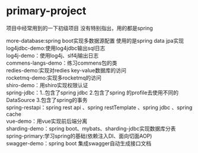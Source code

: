 # primary-project
项目中经常用到的一下初级项目
没有特别指出，用的都是spring

more-database:spring boot实现多数据源配置 使用的是spring data jpa实现  
log4jdbc-demo:使用log4jdbc输出sql日志  
log4j-demo：使用log4j、slf4j输出日志  
commens-langs-demo：练习commens包的类  
redies-demo:实现对redies key-value数据库的访问  
rocketmq-demo:实现多rocketmq的访问  
shiro-demo：用shiro实现权限认证  
spring-jdbc：1..包含了spring jdbc 2.包含了spring 的profile去使用不同的DataSource 3.包含了spring的事务  
spring-restapi：spring rest api 、spring restTemplate 、spring jdbc 、spring cache  
vue-demo：用vue实现前后端分离  
sharding-demo：spring boot、mybats、sharding-jdbc实现数据库分表  
spring-primary:学习spring的基础(依赖注入DI、面向切面AOP)  
swagger-demo：spring boot 集成swagger自动生成接口文档  
